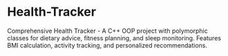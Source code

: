 # Health-Tracker
Comprehensive Health Tracker - A C++ OOP project with polymorphic classes for dietary advice, fitness planning, and sleep monitoring. Features BMI calculation, activity tracking, and personalized recommendations.
